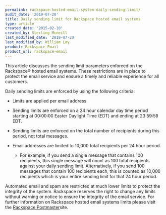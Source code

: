 ```yaml
---
permalink: rackspace-hosted-email-system-daily-sending-limit/
audit_date: '2019-07-20'
title: Daily sending limit for Rackspace hosted email systems
type: article
created_date: '2015-02-10'
created_by: Sterling Mcneill
last_modified_date: '2019-07-20'
last_modified_by: William Loy
product: Rackspace Email
product_url: rackspace-email
---
```


This article discusses the sending limit parameters enforced on the
Rackspace&reg; hosted email systems. These restrictions are in place to protect the email service
and ensure a timely and reliable experience for all customers.

Daily sending limits are enforced by using the following criteria:

- Limits are applied per email address. 
- Sending limits are enforced on a 24 hour calendar day  time period starting at 00:00:00 Easter Daylight Time (EDT) and ending at 23:59:59 EDT.
- Sending limits are enforced on the total number of recipients during this period, not total messages.
- Email addresses are limited to 10,000 total recipients per 24 hour period.

  - For example, if you send a single message that contains 100 recipients, this single message will count as 100 total recipients against your daily sending limit.  Alternatively, if you send 100 messages that contain 100 recipients each, this is counted as 10,000 recipients which is your entire sending limit for that 24 hour period.


Automated email and spam are restricted at much lower limits to protect
the integrity of the system. Rackspace reserves the right to change any
limits without warning or notice to ensure the integrity of the email
service. For further information on Rackspace hosted email systems limits please
visit the [Rackspace Postmaster](https://postmaster.emailsrvr.com/home)site.
